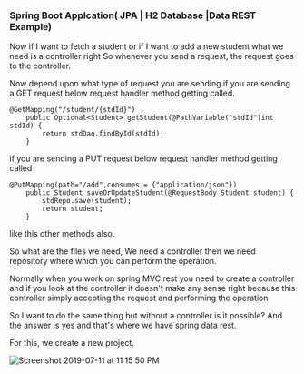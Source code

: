 ### Spring Boot Applcation( JPA | H2 Database |Data REST Example)

Now if I want to fetch a student or if I want to add a new student what we need is a controller right 
So whenever you send a request, the request goes to the controller.

Now depend upon what type of request you are sending 
if you are sending a GET request below request handler method getting called.

```
@GetMapping("/student/{stdId}")
	public Optional<Student> getStudent(@PathVariable("stdId")int stdId) {
		return stdDao.findById(stdId);
	}
```
if you are sending a PUT request below request handler method getting called 

```
@PutMapping(path="/add",consumes = {"application/json"})
	public Student saveOrUpdateStudent(@RequestBody Student student) {
		stdRepo.save(student);
		return student;
	}
```
like this other methods also.

So what are the files we need,
We need a controller then we need repository where which you can perform the operation.


Normally when you work on spring MVC rest you need to create a controller and if you look at the controller it doesn't make any sense right because this controller 
simply accepting the request and performing the operation 


So I want to do the same thing but without a controller is it possible? And the answer is yes and that's where we have spring data rest.

For this, we create a new project.
 
 ![Screenshot 2019-07-11 at 11 15 50 PM](https://user-images.githubusercontent.com/35020560/61175130-ddd04680-a5c7-11e9-82b0-103b3631ab92.png)




